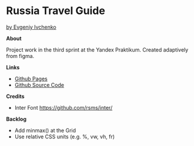 # Russia Travel Guide
[by Evgeniy Ivchenko](https://www.facebook.com/eugeniusive/)

**About**

Project work in the third sprint at the Yandex Praktikum. Created adaptively from figma.

**Links**

- [Github Pages](https://eugeneive.github.io/russian-travel/)
- [Github Source Code](https://github.com/eugeneive/russian-travel/)

**Credits**

- Inter Font https://github.com/rsms/inter/

**Backlog**

- Add minmax() at the Grid
- Use relative CSS units (e.g. %, vw, vh, fr)